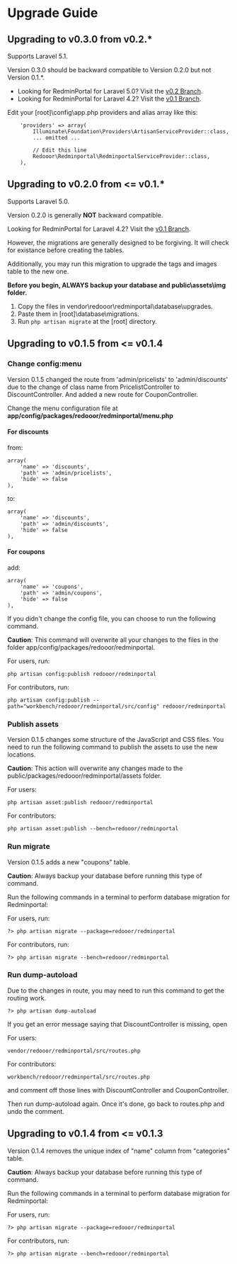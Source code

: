 # Upgrade Guide

## Upgrading to v0.3.0 from v0.2.*

Supports Laravel 5.1.

Version 0.3.0 should be backward compatible to Version 0.2.0 but not Version 0.1.*.

* Looking for RedminPortal for Laravel 5.0? Visit the [v0.2 Branch](https://github.com/redooor/redminportal/tree/v0.2).
* Looking for RedminPortal for Laravel 4.2? Visit the [v0.1 Branch](https://github.com/redooor/redminportal/tree/v0.1).

Edit your [root]\config\app.php providers and alias array like this:

        'providers' => array(
            Illuminate\Foundation\Providers\ArtisanServiceProvider::class,
            ... omitted ...
            
            // Edit this line
            Redooor\Redminportal\RedminportalServiceProvider::class,
        ),

## Upgrading to v0.2.0 from <= v0.1.*

Supports Laravel 5.0.

Version 0.2.0 is generally **NOT** backward compatible.

Looking for RedminPortal for Laravel 4.2? Visit the [v0.1 Branch](https://github.com/redooor/redminportal/tree/v0.1).

However, the migrations are generally designed to be forgiving. It will check for existance before creating the tables.

Additionally, you may run this migration to upgrade the tags and images table to the new one.

**Before you begin, ALWAYS backup your database and public\assets\img folder.**

1. Copy the files in vendor\redooor\redminportal\database\upgrades.
2. Paste them in [root]\database\migrations.
3. Run `php artisan migrate` at the [root] directory.

## Upgrading to v0.1.5 from <= v0.1.4

### Change config:menu

Version 0.1.5 changed the route from 'admin/pricelists' to 'admin/discounts' due to the change of class name from PricelistController to DiscountController. And added a new route for CouponController.

Change the menu configuration file at 
**app/config/packages/redooor/redminportal/menu.php**

#### For discounts

from:

    array(
        'name' => 'discounts',
        'path' => 'admin/pricelists',
        'hide' => false
    ),

to:

    array(
        'name' => 'discounts',
        'path' => 'admin/discounts',
        'hide' => false
    ),

#### For coupons

add:

    array(
        'name' => 'coupons',
        'path' => 'admin/coupons',
        'hide' => false
    ),

If you didn't change the config file, you can choose to run the following command.

**Caution**: This command will overwrite all your changes to the files in the folder app/config/packages/redooor/redminportal.

For users, run:
        
    php artisan config:publish redooor/redminportal
        
For contributors, run:

    php artisan config:publish --path="workbench/redooor/redminportal/src/config" redooor/redminportal

### Publish assets

Version 0.1.5 changes some structure of the JavaScript and CSS files. You need to run the following command to publish the assets to use the new locations.

**Caution**: This action will overwrite any changes made to the public/packages/redooor/redminportal/assets folder.

For users:

    php artisan asset:publish redooor/redminportal
        
For contributors:

    php artisan asset:publish --bench=redooor/redminportal

### Run migrate

Version 0.1.5 adds a new "coupons" table.

**Caution**: Always backup your database before running this type of command.

Run the following commands in a terminal to perform database migration for Redminportal:

For users, run:

    ?> php artisan migrate --package=redooor/redminportal

For contributors, run:

    ?> php artisan migrate --bench=redooor/redminportal

### Run dump-autoload

Due to the changes in route, you may need to run this command to get the routing work.

    ?> php artisan dump-autoload

If you get an error message saying that DiscountController is missing, open 

For users:

    vendor/redooor/redminportal/src/routes.php 

For contributors:

    workbench/redooor/redminportal/src/routes.php 

and comment off those lines with DiscountController and CouponController. 

Then run dump-autoload again. Once it's done, go back to routes.php and undo the comment.

## Upgrading to v0.1.4 from <= v0.1.3

Version 0.1.4 removes the unique index of "name" column from "categories" table.

**Caution**: Always backup your database before running this type of command.

Run the following commands in a terminal to perform database migration for Redminportal:

For users, run:

    ?> php artisan migrate --package=redooor/redminportal

For contributors, run:

    ?> php artisan migrate --bench=redooor/redminportal

